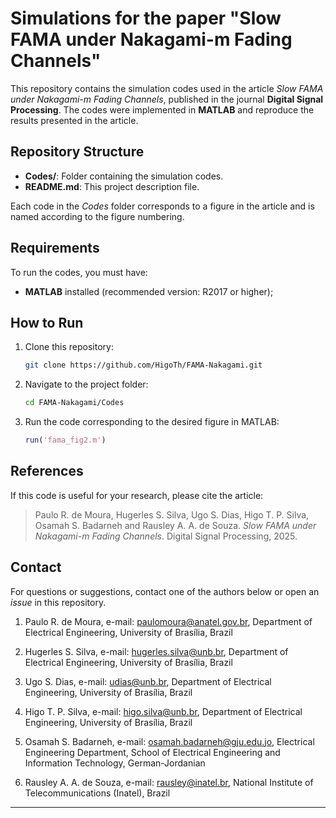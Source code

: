# Simulations for the paper "Slow FAMA under Nakagami-m Fading Channels"

This repository contains the simulation codes used in the article *Slow FAMA under Nakagami-m Fading Channels*, published in the journal **Digital Signal Processing**. The codes were implemented in **MATLAB** and reproduce the results presented in the article.

## Repository Structure

- **Codes/**: Folder containing the simulation codes.
- **README.md**: This project description file.

Each code in the *Codes* folder corresponds to a figure in the article and is named according to the figure numbering.

## Requirements

To run the codes, you must have:
- **MATLAB** installed (recommended version: R2017 or higher);

## How to Run

1. Clone this repository:
   ```sh
   git clone https://github.com/HigoTh/FAMA-Nakagami.git
   ```
2. Navigate to the project folder:
   ```sh
   cd FAMA-Nakagami/Codes
   ```
3. Run the code corresponding to the desired figure in MATLAB:
   ```matlab
   run('fama_fig2.m')
   ```

## References

If this code is useful for your research, please cite the article:

> Paulo R. de Moura, Hugerles S. Silva, Ugo S. Dias, Higo T. P. Silva, Osamah S. Badarneh and Rausley A. A. de Souza. *Slow FAMA under Nakagami-m Fading Channels*. Digital Signal Processing, 2025.

## Contact

For questions or suggestions, contact one of the authors below or open an *issue* in this repository.

1. Paulo R. de Moura, e-mail: paulomoura@anatel.gov.br, Department of Electrical Engineering, University of Brasília, Brazil

1. Hugerles S. Silva, e-mail: hugerles.silva@unb.br, Department of Electrical Engineering, University of Brasília, Brazil

1. Ugo S. Dias, e-mail: udias@unb.br, Department of Electrical Engineering, University of Brasília, Brazil

1. Higo T. P. Silva, e-mail: higo.silva@unb.br, Department of Electrical Engineering, University of Brasília, Brazil

1. Osamah S. Badarneh, e-mail: osamah.badarneh@gju.edu.jo, Electrical Engineering Department, School of Electrical Engineering and Information Technology, German-Jordanian

1. Rausley A. A. de Souza, e-mail: rausley@inatel.br, National Institute of Telecommunications (Inatel), Brazil

---
